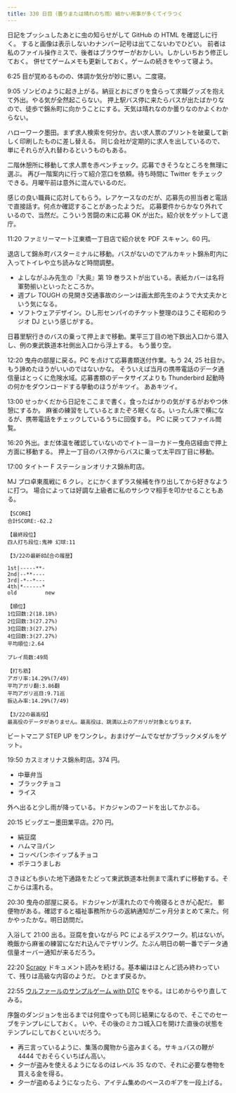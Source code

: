 ```yaml
---
title: 330 日目（曇りまたは晴れのち雨）細かい用事が多くてイラつく
---
```


日記をプッシュしたあとに虫の知らせがして GitHub の HTML を確認しに行く。
すると画像は表示しないわナンバー記号は出てこないわでひどい。
前者は私のファイル操作ミスで、後者はブラウザーがおかしい。しかしいちおう修正しておく。
併せてゲームメモも更新しておく。ゲームの続きをやって寝よう。

6:25 目が覚めるものの、体調か気分が妙に悪い。二度寝。

9:05 ゾンビのように起き上がる。納豆とおにぎりを食らって求職グッズを抱えて外出。やる気が全然起こらない。
押上駅バス停に来たらバスが出たばかりなので、徒歩で錦糸町に向かうことにする。天気は晴れなのか曇りなのかよくわからない。

ハローワーク墨田。まず求人検索を何分か。古い求人票のプリントを破棄して新しく印刷したものに差し替える。
同じ会社が定期的に求人を出しているので、単にそれらが入れ替わるというものもある。

二階休憩所に移動して求人票を赤ペンチェック。応募できそうなところを無理に選ぶ。
再び一階案内に行って紹介窓口を依頼。待ち時間に Twitter をチェックできる。月曜午前は意外に混んでいるのだ。

感じの良い職員に応対してもらう。レアケースなのだが、応募先の担当者と電話で直接話す。何点か確認することがあったようだ。
応募要件からかなり外れているので、当然だ。こういう苦闘の末に応募 OK が出た。紹介状をゲットして退庁。

11:20 ファミリーマート江東橋一丁目店で紹介状を PDF スキャン。60 円。

退店して錦糸町バスターミナルに移動。バスがないのでアルカキット錦糸町内に入ってトイレや立ち読みなど時間調整。

* よしながふみ先生の『大奥』第 19 巻ラストが出ている。表紙カバーは名将軍勢揃いといったところか。
* 週プレ TOUGH の見開き交通事故のシーンは画太郎先生のようで大丈夫かという気になる。
* ソフトウェアデザイン。ひし形センパイのチケット整理のほうこそ昭和のラジオ DJ という感じがする。

日暮里駅行きのバスの乗って押上まで移動。業平三丁目の地下鉄出入口から潜入し、例の東武鉄道本社側出入口から浮上する。
もう曇り空。

12:20 曳舟の部屋に戻る。PC を点けて応募書類送付作業。もう 24, 25 社目か。もう諦めたほうがいいのではないかな。
そういえば当月の携帯電話のデータ通信量はとっくに危険水域。応募書類のデータサイズよりも Thunderbird 起動時の何かをダウンロードする挙動のほうがキツイ。
ああキツイ。

13:00 せっかくだから日記をここまで書く。食ったばかりの気がするがおやつ休憩にするか。
麻雀の練習をしているとまたぞろ眠くなる。いったん床で横になるが、携帯電話をチェックしているうちに回復する。
PC に戻ってファイル閲覧。

16:20 外出。まだ体温を確認していないのでイトーヨーカドー曳舟店経由で押上方面に移動する。
押上一丁目のバス停からバスに乗って太平四丁目に移動。

17:00 タイトー F ステーションオリナス錦糸町店。

MJ プロ卓東風戦に 6 クレ。とにかくまずラス候補を作り出してから好きなように打つ。
場合によっては好調な上級者に私のサシウマ相手を叩かせることもある。

```text
【SCORE】
合計SCORE:-62.2

【最終段位】
四人打ち段位:鬼神 幻球:11

【3/22の最新8試合の履歴】

1st|-----**-
2nd|--**----
3rd|-*--*---
4th|*------*
old         new

【順位】
1位回数:2(18.18%)
2位回数:3(27.27%)
3位回数:3(27.27%)
4位回数:3(27.27%)
平均順位:2.64

プレイ局数:49局

【打ち筋】
アガリ率:14.29%(7/49)
平均アガリ翻:3.86翻
平均アガリ巡目:9.71巡
振込み率:14.29%(7/49)

【3/22の最高役】
最高役のデータがありません。最高役は、跳満以上のアガリが対象となります。
```

ビートマニア STEP UP をワンクレ。おまけゲームでなぜかブラックメダルをゲット。

19:50 カスミオリナス錦糸町店。374 円。

* 中華弁当
* ブラックチョコ
* ライス

外へ出ると少し雨が降っている。ドカジャンのフードを出してかぶる。

20:15 ビッグエー墨田業平店。270 円。

* 絹豆腐
* ハムマヨパン
* コッペパンホイップ＆チョコ
* ポテコうましお

さきほども歩いた地下通路をたどって東武鉄道本社側まで濡れずに移動する。そこからは濡れる。

20:30 曳舟の部屋に戻る。ドカジャンが濡れたので今晩寝るときが心配だ。
郵便物がある。確認すると福祉事務所からの返納通知が二ヶ月分まとめて来た。何かやったかな。明日訪問だ。

入浴して 21:00 出る。豆腐を食いながら PC によるデスクワーク。机はないが。
晩飯から麻雀の練習になだれ込んでテザリング。たぶん明日の朝一番でデータ通信量オーバー通知が来るだろう。

22:20 [Scrapy] ドキュメント読みを続ける。基本編はほとんど読み終わっていて、残りは高級な内容のようだ。
ひとまず戻るか。

22:55 [ウルファールのサンプルゲーム with DTC][bshf21b] をやる。はじめからやり直してみる。

序盤のダンジョンを出るまでは何度やっても同じ結果になるので、そこでのセーブをテンプレにしておく。
いや、その後のミカコ城入口を開けた直後の状態をテンプレにしておくといいだろう。

* 再三言っているように、集落の魔物から盗みまくる。サキュバスの鞭が 4444 でおそらくいちばん高い。
* 夕一が盗みを使えるようになるのはレベル 35 なので、それに必要な巻物を買える金を得る。
* 夕一が盗めるようになったら、アイテム集めのペースのギアを一段上げる。

[bshf21b]: https://wodifes.net/game/show/446
[scrapy]: https://scrapy.org/
